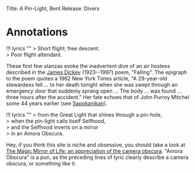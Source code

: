 Title: A Pin-Light, Bent
Release: Divers

# Annotations #

!!! lyrics ""
	> Short flight; free descent.  
	> Poor flight attendant.

These first few stanzas evoke the inadvertent dive of an air hostess described in the [James Dickey](http://www.poetryfoundation.org/poems-and-poets/poets/detail/james-l-dickey) (1923--1997)  poem, "Falling". The epigraph to the poem quotes a 1962 New York Times article, "A 29-year-old stewardess fell ... to her death tonight when she was swept through an emergency door that suddenly sprang open ... The body ... was found ... three hours after the accident." Her fate echoes that of John Purroy Mitchel some 44 years earlier (see [Sapokanikan]({filename}sapokanikan.md)).

!!! lyrics ""
	> from the Great Light that shines through a pin-hole,  
	> when the pin-light calls itself Selfhood,  
	> and the Selfhood inverts on a mirror  
	> in an Amora Obscura.

Hey, if you think this site is niche and obsessive, you should take a look at [The Magic Mirror of Life: an appreciation of the camera obscura][cameraobscura]. "Amora Obscura" is a pun, as the preceding lines of lyric clearly describe a camera obscura, or something like it.

[^jnlyrics]:[Joanna Newsom lyrics][jnlyrics]

[jnlyrics]: http://joannanewsomlyrics.com/album/10-divers/64-a-pin-light-bent_as_sung/
[cameraobscura]: http://brightbytes.com/cosite/cohome.html
